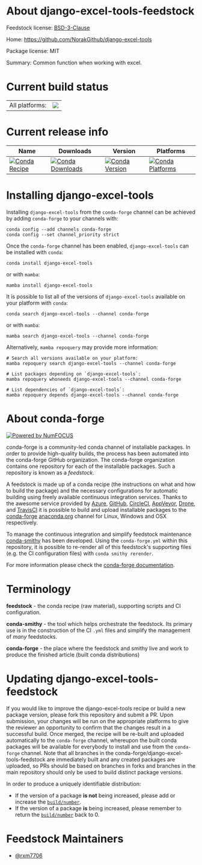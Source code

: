 About django-excel-tools-feedstock
==================================

Feedstock license: [BSD-3-Clause](https://github.com/conda-forge/django-excel-tools-feedstock/blob/main/LICENSE.txt)

Home: https://github.com/NorakGithub/django-excel-tools

Package license: MIT

Summary: Common function when working with excel.

Current build status
====================


<table><tr><td>All platforms:</td>
    <td>
      <a href="https://dev.azure.com/conda-forge/feedstock-builds/_build/latest?definitionId=22553&branchName=main">
        <img src="https://dev.azure.com/conda-forge/feedstock-builds/_apis/build/status/django-excel-tools-feedstock?branchName=main">
      </a>
    </td>
  </tr>
</table>

Current release info
====================

| Name | Downloads | Version | Platforms |
| --- | --- | --- | --- |
| [![Conda Recipe](https://img.shields.io/badge/recipe-django--excel--tools-green.svg)](https://anaconda.org/conda-forge/django-excel-tools) | [![Conda Downloads](https://img.shields.io/conda/dn/conda-forge/django-excel-tools.svg)](https://anaconda.org/conda-forge/django-excel-tools) | [![Conda Version](https://img.shields.io/conda/vn/conda-forge/django-excel-tools.svg)](https://anaconda.org/conda-forge/django-excel-tools) | [![Conda Platforms](https://img.shields.io/conda/pn/conda-forge/django-excel-tools.svg)](https://anaconda.org/conda-forge/django-excel-tools) |

Installing django-excel-tools
=============================

Installing `django-excel-tools` from the `conda-forge` channel can be achieved by adding `conda-forge` to your channels with:

```
conda config --add channels conda-forge
conda config --set channel_priority strict
```

Once the `conda-forge` channel has been enabled, `django-excel-tools` can be installed with `conda`:

```
conda install django-excel-tools
```

or with `mamba`:

```
mamba install django-excel-tools
```

It is possible to list all of the versions of `django-excel-tools` available on your platform with `conda`:

```
conda search django-excel-tools --channel conda-forge
```

or with `mamba`:

```
mamba search django-excel-tools --channel conda-forge
```

Alternatively, `mamba repoquery` may provide more information:

```
# Search all versions available on your platform:
mamba repoquery search django-excel-tools --channel conda-forge

# List packages depending on `django-excel-tools`:
mamba repoquery whoneeds django-excel-tools --channel conda-forge

# List dependencies of `django-excel-tools`:
mamba repoquery depends django-excel-tools --channel conda-forge
```


About conda-forge
=================

[![Powered by
NumFOCUS](https://img.shields.io/badge/powered%20by-NumFOCUS-orange.svg?style=flat&colorA=E1523D&colorB=007D8A)](https://numfocus.org)

conda-forge is a community-led conda channel of installable packages.
In order to provide high-quality builds, the process has been automated into the
conda-forge GitHub organization. The conda-forge organization contains one repository
for each of the installable packages. Such a repository is known as a *feedstock*.

A feedstock is made up of a conda recipe (the instructions on what and how to build
the package) and the necessary configurations for automatic building using freely
available continuous integration services. Thanks to the awesome service provided by
[Azure](https://azure.microsoft.com/en-us/services/devops/), [GitHub](https://github.com/),
[CircleCI](https://circleci.com/), [AppVeyor](https://www.appveyor.com/),
[Drone](https://cloud.drone.io/welcome), and [TravisCI](https://travis-ci.com/)
it is possible to build and upload installable packages to the
[conda-forge](https://anaconda.org/conda-forge) [anaconda.org](https://anaconda.org/)
channel for Linux, Windows and OSX respectively.

To manage the continuous integration and simplify feedstock maintenance
[conda-smithy](https://github.com/conda-forge/conda-smithy) has been developed.
Using the ``conda-forge.yml`` within this repository, it is possible to re-render all of
this feedstock's supporting files (e.g. the CI configuration files) with ``conda smithy rerender``.

For more information please check the [conda-forge documentation](https://conda-forge.org/docs/).

Terminology
===========

**feedstock** - the conda recipe (raw material), supporting scripts and CI configuration.

**conda-smithy** - the tool which helps orchestrate the feedstock.
                   Its primary use is in the construction of the CI ``.yml`` files
                   and simplify the management of *many* feedstocks.

**conda-forge** - the place where the feedstock and smithy live and work to
                  produce the finished article (built conda distributions)


Updating django-excel-tools-feedstock
=====================================

If you would like to improve the django-excel-tools recipe or build a new
package version, please fork this repository and submit a PR. Upon submission,
your changes will be run on the appropriate platforms to give the reviewer an
opportunity to confirm that the changes result in a successful build. Once
merged, the recipe will be re-built and uploaded automatically to the
`conda-forge` channel, whereupon the built conda packages will be available for
everybody to install and use from the `conda-forge` channel.
Note that all branches in the conda-forge/django-excel-tools-feedstock are
immediately built and any created packages are uploaded, so PRs should be based
on branches in forks and branches in the main repository should only be used to
build distinct package versions.

In order to produce a uniquely identifiable distribution:
 * If the version of a package **is not** being increased, please add or increase
   the [``build/number``](https://docs.conda.io/projects/conda-build/en/latest/resources/define-metadata.html#build-number-and-string).
 * If the version of a package **is** being increased, please remember to return
   the [``build/number``](https://docs.conda.io/projects/conda-build/en/latest/resources/define-metadata.html#build-number-and-string)
   back to 0.

Feedstock Maintainers
=====================

* [@rxm7706](https://github.com/rxm7706/)

